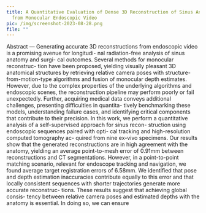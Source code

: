 ```yaml
---
title: A Quantitative Evaluation of Dense 3D Reconstruction of Sinus Anatomy
  from Monocular Endoscopic Video
pic: /img/screenshot-2023-08-28.png
file: ""
---
```

Abstract — Generating accurate 3D reconstructions from endoscopic video is a promising avenue for longitudi- nal radiation-free analysis of sinus anatomy and surgi- cal outcomes. Several methods for monocular reconstruc- tion have been proposed, yielding visually pleasant 3D anatomical structures by retrieving relative camera poses with structure-from-motion-type algorithms and fusion of monocular depth estimates. However, due to the complex properties of the underlying algorithms and endoscopic scenes, the reconstruction pipeline may perform poorly or fail unexpectedly. Further, acquiring medical data conveys additional challenges, presenting difficulties in quantita- tively benchmarking these models, understanding failure cases, and identifying critical components that contribute to their precision. In this work, we perform a quantitative analysis of a self-supervised approach for sinus recon- struction using endoscopic sequences paired with opti- cal tracking and high-resolution computed tomography ac- quired from nine ex-vivo specimens. Our results show that the generated reconstructions are in high agreement with the anatomy, yielding an average point-to-mesh error of 0.91mm between reconstructions and CT segmentations. However, in a point-to-point matching scenario, relevant for endoscope tracking and navigation, we found average target registration errors of 6.58mm. We identified that pose and depth estimation inaccuracies contribute equally to this error and that locally consistent sequences with shorter trajectories generate more accurate reconstruc- tions. These results suggest that achieving global consis- tency between relative camera poses and estimated depths with the anatomy is essential. In doing so, we can ensure